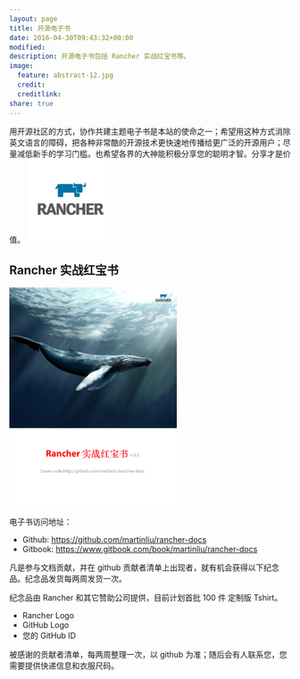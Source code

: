 ```yaml
---
layout: page
title: 开源电子书
date: 2016-04-30T09:43:32+00:00
modified:
description: 开源电子书包括 Rancher 实战红宝书等。
image:
  feature: abstract-12.jpg
  credit:
  creditlink:
share: true
---
```


用开源社区的方式，协作共建主题电子书是本站的使命之一；希望用这种方式消除英文语言的障碍，把各种非常酷的开源技术更快速地传播给更广泛的开源用户；尽量减低新手的学习门槛。也希望各界的大神能积极分享您的聪明才智。分享才是价值。
![Rancher_Logo](media/Rancher_Logo-2.jpg)




## Rancher 实战红宝书

![cover-Rancher-docs](media/cover-Rancher-docs.png)

电子书访问地址：

- Github: https://github.com/martinliu/rancher-docs
- Gitbook: https://www.gitbook.com/book/martinliu/rancher-docs

凡是参与文档贡献，并在 github 贡献者清单上出现者，就有机会获得以下纪念品。纪念品发货每两周发货一次。

纪念品由 Rancher 和其它赞助公司提供，目前计划首批 100 件 定制版 Tshirt。

* Rancher Logo 
* GitHub Logo 
* 您的 GitHub ID

被感谢的贡献者清单，每两周整理一次，以 github 为准；随后会有人联系您，您需要提供快递信息和衣服尺码。


